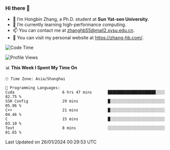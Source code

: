 ### Hi there 👋

- 🔭 I’m Hongbin Zhang, a Ph.D. student at **Sun Yat-sen University**.
- 🌱 I’m currently learning high-performance computing.
- 📫 You can contact me at zhanghb55@mail2.sysu.edu.cn.
- 👀 You can visit my personal website at https://zhang-hb.com/.

<!--START_SECTION:waka-->
![Code Time](http://img.shields.io/badge/Code%20Time-300%20hrs%2026%20mins-blue)

![Profile Views](http://img.shields.io/badge/Profile%20Views-0-blue)

📊 **This Week I Spent My Time On** 

```text
🕑︎ Time Zone: Asia/Shanghai

💬 Programming Languages: 
Cuda                     6 hrs 47 mins       █████████████████████░░░░   82.75 % 
SSH Config               29 mins             █░░░░░░░░░░░░░░░░░░░░░░░░   05.96 % 
C++                      21 mins             █░░░░░░░░░░░░░░░░░░░░░░░░   04.46 % 
C                        15 mins             █░░░░░░░░░░░░░░░░░░░░░░░░   03.10 % 
Text                     8 mins              ░░░░░░░░░░░░░░░░░░░░░░░░░   01.65 % 
```


 Last Updated on 26/01/2024 00:29:53 UTC
<!--END_SECTION:waka-->

